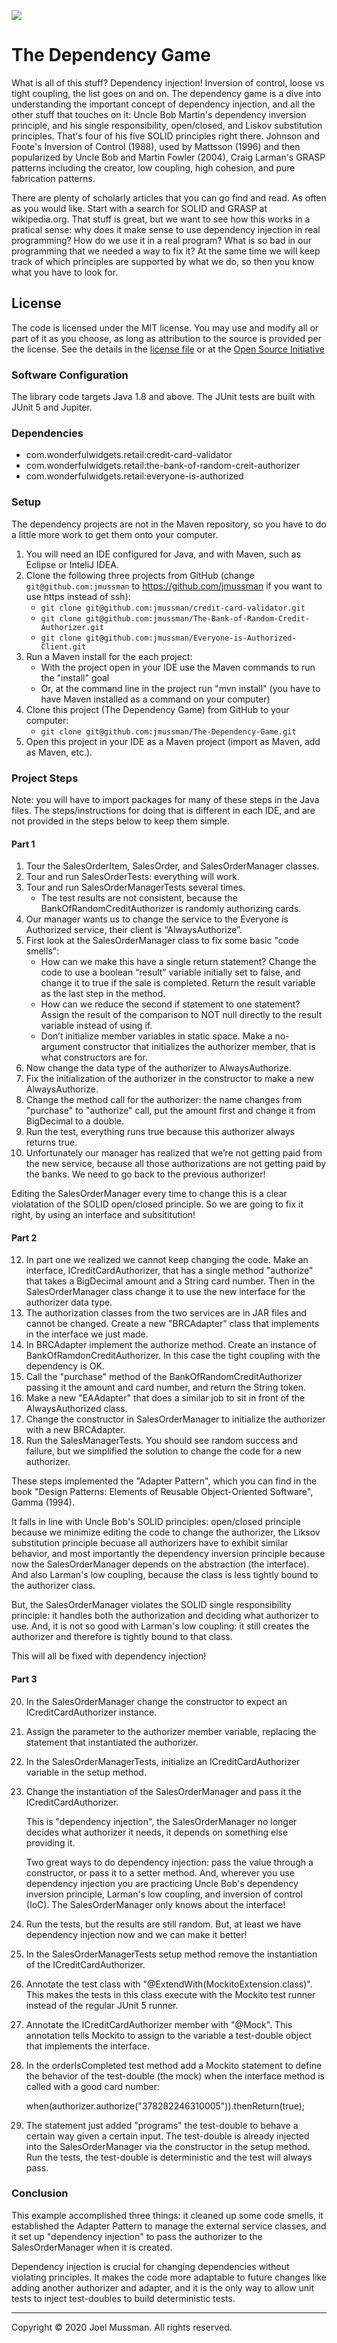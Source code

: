 ![](.common/joels-private-stock.png?raw=true)

# The Dependency Game

What is all of this stuff? Dependency injection! Inversion of control, loose vs tight coupling, the list
goes on and on.
The dependency game is a dive into understanding the important concept of dependency injection, and all the other stuff that touches on it:
Uncle Bob Martin's dependency inversion principle, and his single responsibility, open/closed, and Liskov substitution
principles. That's four of his five SOLID principles right there.
Johnson and Foote's Inversion of Control (1988), used by Mattsson (1996) and then popularized by Uncle Bob and Martin Fowler (2004),
Craig Larman's GRASP patterns including the creator, low coupling, high cohesion, and pure fabrication patterns.

There are plenty of scholarly articles that you can go find and read. As often as you would like.
Start with a search for SOLID and GRASP at wikipedia.org.
That stuff is great, but we want to see how this works in a pratical sense:
why does it make sense to use dependency injection in real programming?
How do we use it in a real program?
What is so bad in our programming that we needed a way to fix it?
At the same time we will keep track of which principles are supported by what we do,
so then you know what you have to look for.

## License

The code is licensed under the MIT license. You may use and modify all or part of it as you choose, as long as attribution to the source is provided per the license. See the details in the [license file](./LICENSE.md) or at the [Open Source Initiative](https://opensource.org/licenses/MIT)

### Software Configuration

The library code targets Java 1.8 and above. The JUnit tests are built with JUnit 5 and Jupiter.

### Dependencies

* com.wonderfulwidgets.retail:credit-card-validator
* com.wonderfulwidgets.retail:the-bank-of-random-creit-authorizer
* com.wonderfulwidgets.retail:everyone-is-authorized

### Setup

The dependency projects are not in the Maven repository, so you have to do a little more work to get them
onto your computer. 

1. You will need an IDE configured for Java, and with Maven, such as Eclipse or InteliJ IDEA.
2. Clone the following three projects from GitHub (change `git@github.com:jmussman` to
   https://github.com/jmussman if you want to use https instead of ssh):
    * `git clone git@github.com:jmussman/credit-card-validator.git`
    * `git clone git@github.com:jmussman/The-Bank-of-Random-Credit-Authorizer.git` 
    * `git clone git@github.com:jmussman/Everyone-is-Authorized-Client.git`
3. Run a Maven install for the each project:
    * With the project open in your IDE use the Maven commands to run the "install" goal
    * Or, at the command line in the project run "mvn install" (you have to have Maven installed as a command on your computer)
4. Clone this project (The Dependency Game) from GitHub to your computer:
    * `git clone git@github.com:jmussman/The-Dependency-Game.git` 
5. Open this project in your IDE as a Maven project (import as Maven, add as Maven, etc.).

### Project Steps

Note: you will have to import packages for many of these steps in the Java files.
The steps/instructions for doing that is different in each IDE, and are not provided in the steps below to keep them simple.

#### Part 1

1. Tour the SalesOrderItem, SalesOrder, and SalesOrderManager classes.
2. Tour and run SalesOrderTests: everything will work.
3. Tour and run SalesOrderManagerTests several times.
    * The test results are not consistent, because the BankOfRandomCreditAuthorizer is randomly authorizing cards.
4. Our manager wants us to change the service to the Everyone is Authorized service, their client is “AlwaysAuthorize”.
5. First look at the SalesOrderManager class to fix some basic "code smells":
    * How can we make this have a single return statement?
    Change the code to use a boolean “result” variable initially set to false,
    and change it to true if the sale is completed.
    Return the result variable as the last step in the method.
    * How can we reduce the second if statement to one statement?
    Assign the result of the comparison to NOT null directly to the result variable instead of using if.
    * Don’t initialize member variables in static space.
    Make a no-argument constructor that initializes the authorizer member, that is what constructors
    are for.
6. Now change the data type of the authorizer to AlwaysAuthorize.
7. Fix the initialization of the authorizer in the constructor to make a new AlwaysAuthorize.
8. Change the method call for the authorizer:
   the name changes from "purchase" to "authorize" call, put the amount first and change it from BigDecimal to a double.
9. Run the test, everything runs true because this authorizer always returns true.
10.	Unfortunately our manager has realized that we’re not getting paid from the new service,
    because all those authorizations are not getting paid by the banks.
    We need to go back to the previous authorizer!
    
Editing the SalesOrderManager every time to change this is a clear violatation of the SOLID open/closed principle.
So we are going to fix it right, by using an interface and subsititution! 	

#### Part 2

12.	In part one we realized we cannot keep changing the code.
Make an interface, ICreditCardAuthorizer, that has a single method "authorize" that takes a BigDecimal amount
and a String card number.
Then in the SalesOrderManager class change it to use the new interface for the authorizer data type.
13. The authorization classes from the two services are in JAR files and cannot be changed. Create a new "BRCAdapter" class that implements in the interface we just made.
14. In BRCAdapter implement the authorize method. Create an instance of BankOfRamdonCreditAuthorizer. In this case the tight coupling with the dependency is OK.
15. Call the "purchase" method of the BankOfRandomCreditAuthorizer passing it the amount and card number, and return the String token.
16. Make a new "EAAdapter" that does a similar job to sit in front of the AlwaysAuthorized class.
17.	Change the constructor in SalesOrderManager to initialize the authorizer with a new BRCAdapter.
18. Run the SalesManagerTests.
    You should see random success and failure, but we simplified the solution to change the code
    for a new authorizer.
    
These steps implemented the "Adapter Pattern", which you can find in the book
"Design Patterns: Elements of Reusable Object-Oriented Software", Gamma (1994).

It falls in line with Uncle Bob's SOLID principles:
open/closed principle because we minimize editing the code to change the authorizer,
the Liksov substitution principle becuase all authorizers have to exhibit similar behavior,
and most importantly the dependency inversion principle because now the
SalesOrderManager depends on the abstraction (the interface).
And also Larman's low coupling, because the class is less tightly bound to the authorizer class.

But, the SalesOrderManager violates the SOLID single responsibility principle:
it handles both the authorization and deciding what authorizer to use.
And, it is not so good with Larman's low coupling:
it still creates the authorizer and therefore is tightly bound to that class.

This will all be fixed with dependency injection!

#### Part 3

20. In the SalesOrderManager change the constructor to expect an ICreditCardAuthorizer instance.
21. Assign the parameter to the authorizer member variable, replacing the statement that instantiated the authorizer.
22. In the SalesOrderManagerTests, initialize an ICreditCardAuthorizer variable in the setup method.
23. Change the instantiation of the SalesOrderManager and pass it the ICreditCardAuthorizer.

    This is "dependency injection", the SalesOrderManager no longer decides what authorizer it needs,
    it depends on something else providing it.

    Two great ways to do dependency injection: pass the value through a constructor,
    or pass it to a setter method.
    And, wherever you use dependency injection you are practicing Uncle Bob's dependency inversion principle, Larman's
    low coupling, and inversion of control (IoC).
    The SalesOrderManager only knows about the interface!

24. Run the tests, but the results are still random.
    But, at least we have dependency injection now and we can make it better!
25. In the SalesOrderManagerTests setup method remove the instantiation of the ICreditCardAuthorizer.
26. Annotate the test class with "@ExtendWith(MockitoExtension.class)".
    This makes the tests in this class execute with the Mockito test runner instead of the regular JUnit 5 runner.
27. Annotate the ICreditCardAuthorizer member with "@Mock".
    This annotation tells Mockito to assign to the variable a test-double object that implements the interface.
28. In the orderIsCompleted test method add a Mockito statement to define the behavior of the test-double (the mock)
    when the interface method is called with a good card number:
    
    when(authorizer.authorize("378282246310005")).thenReturn(true);
    
29. The statement just added "programs" the test-double to behave a certain way given a certain input.
    The test-double is already injected into the SalesOrderManager via the constructor in the setup method.
    Run the tests, the test-double is deterministic and the test will always pass.

### Conclusion

This example accomplished three things:
it cleaned up some code smells, it established the Adapter Pattern 
to manage the external service classes,
and it set up "dependency injection" to pass the authorizer
to the SalesOrderManager when it is created.

Dependency injection is crucial for changing dependencies without violating principles.
It makes the code more adaptable to future changes like adding another authorizer and adapter,
and it is the only way to allow unit tests to inject test-doubles to build deterministic tests.

<hr>
Copyright © 2020 Joel Mussman. All rights reserved.
